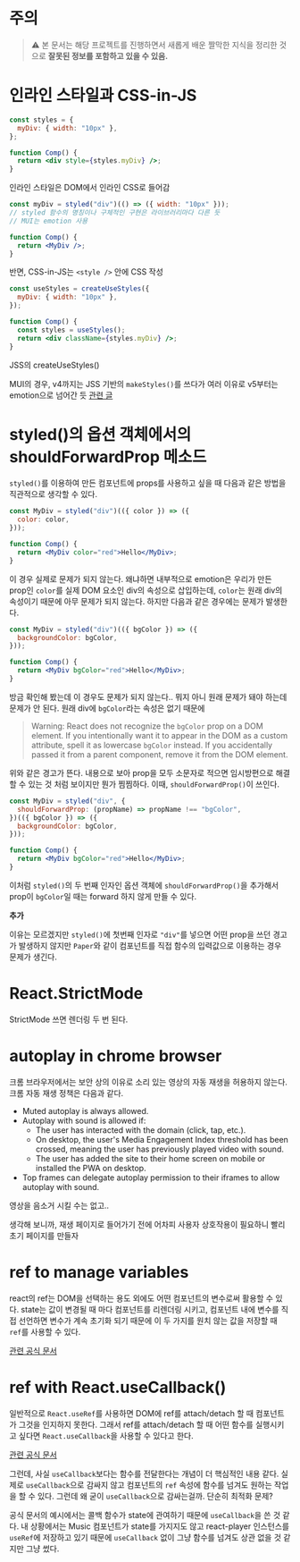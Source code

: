 # 주의

> :warning: 본 문서는 해당 프로젝트를 진행하면서 새롭게 배운 짤막한 지식을 정리한 것으로 **잘못된 정보를 포함하고 있을 수 있음.**

# 인라인 스타일과 CSS-in-JS

```jsx
const styles = {
  myDiv: { width: "10px" },
};

function Comp() {
  return <div style={styles.myDiv} />;
}
```

인라인 스타일은 DOM에서 인라인 CSS로 들어감

```jsx
const myDiv = styled("div")(() => ({ width: "10px" }));
// styled 함수의 명칭이나 구체적인 구현은 라이브러리마다 다른 듯
// MUI는 emotion 사용

function Comp() {
  return <MyDiv />;
}
```

반면, CSS-in-JS는 `<style />` 안에 CSS 작성

```jsx
const useStyles = createUseStyles({
  myDiv: { width: "10px" },
});

function Comp() {
  const styles = useStyles();
  return <div className={styles.myDiv} />;
}
```

JSS의 createUseStyles()

MUI의 경우, v4까지는 JSS 기반의 `makeStyles()`를 쓰다가 여러 이유로 v5부터는 emotion으로 넘어간 듯 [관련 글](https://hoontae24.github.io/19)

# styled()의 옵션 객체에서의 shouldForwardProp 메소드

`styled()`를 이용하여 만든 컴포넌트에 props를 사용하고 싶을 때 다음과 같은 방법을 직관적으로 생각할 수 있다.

```jsx
const MyDiv = styled("div")(({ color }) => ({
  color: color,
}));

function Comp() {
  return <MyDiv color="red">Hello</MyDiv>;
}
```

이 경우 실제로 문제가 되지 않는다. 왜냐하면 내부적으로 emotion은 우리가 만든 prop인 `color`를 실제 DOM 요소인 div의 속성으로 삽입하는데, `color`는 원래 div의 속성이기 때문에 아무 문제가 되지 않는다. 하지만 다음과 같은 경우에는 문제가 발생한다.

```jsx
const MyDiv = styled("div")(({ bgColor }) => ({
  backgroundColor: bgColor,
}));

function Comp() {
  return <MyDiv bgColor="red">Hello</MyDiv>;
}
```

방금 확인해 봤는데 이 경우도 문제가 되지 않는다.. 뭐지 아니 원래 문제가 돼야 하는데 문제가 안 된다. 원래 div에 `bgColor`라는 속성은 없기 때문에

> Warning: React does not recognize the `bgColor` prop on a DOM element. If you intentionally want it to appear in the DOM as a custom attribute, spell it as lowercase `bgColor` instead. If you accidentally passed it from a parent component, remove it from the DOM element.

위와 같은 경고가 뜬다. 내용으로 보아 prop을 모두 소문자로 적으면 임시방편으로 해결할 수 있는 것 처럼 보이지만 뭔가 찜찜하다. 이때, `shouldForwardProp()`이 쓰인다.

```jsx
const MyDiv = styled("div", {
  shouldForwardProp: (propName) => propName !== "bgColor",
})(({ bgColor }) => ({
  backgroundColor: bgColor,
}));

function Comp() {
  return <MyDiv bgColor="red">Hello</MyDiv>;
}
```

이처럼 `styled()`의 두 번째 인자인 옵션 객체에 `shouldForwardProp()`을 추가해서 prop이 `bgColor`일 때는 forward 하지 않게 만들 수 있다.

**추가**

이유는 모르겠지만 `styled()`에 첫번째 인자로 `"div"`를 넣으면 어떤 prop을 쓰던 경고가 발생하지 않지만 `Paper`와 같이 컴포넌트를 직접 함수의 입력값으로 이용하는 경우 문제가 생긴다.

# React.StrictMode

StrictMode 쓰면 렌더링 두 번 된다.

# autoplay in chrome browser

크롬 브라우저에서는 보안 상의 이유로 소리 있는 영상의 자동 재생을 허용하지 않는다. 크롬 자동 재생 정책은 다음과 같다.

- Muted autoplay is always allowed.
- Autoplay with sound is allowed if:
  - The user has interacted with the domain (click, tap, etc.).
  - On desktop, the user's Media Engagement Index threshold has been crossed, meaning the user has previously played video with sound.
  - The user has added the site to their home screen on mobile or installed the PWA on desktop.
- Top frames can delegate autoplay permission to their iframes to allow autoplay with sound.

영상을 음소거 시킬 수는 없고..

생각해 보니까, 재생 페이지로 들어가기 전에 어차피 사용자 상호작용이 필요하니 빨리 초기 페이지를 만들자

# ref to manage variables

react의 ref는 DOM을 선택하는 용도 외에도 어떤 컴포넌트의 변수로써 활용할 수 있다. state는 값이 변경될 때 마다 컴포넌트를 리렌더링 시키고, 컴포넌트 내에 변수를 직접 선언하면 변수가 계속 초기화 되기 때문에 이 두 가지를 원치 않는 값을 저장할 때 `ref`를 사용할 수 있다.

[관련 공식 문서](https://reactjs.org/docs/hooks-faq.html#is-there-something-like-instance-variables)

# ref with React.useCallback()

일반적으로 `React.useRef`를 사용하면 DOM에 ref를 attach/detach 할 때 컴포넌트가 그것을 인지하지 못한다. 그래서 ref를 attach/detach 할 때 어떤 함수를 실행시키고 싶다면 `React.useCallback`을 사용할 수 있다고 한다.

[관련 공식 문서](https://reactjs.org/docs/hooks-faq.html#how-can-i-measure-a-dom-node)

그런데, 사실 `useCallback`보다는 함수를 전달한다는 개념이 더 핵심적인 내용 같다. 실제로 `useCallback`으로 감싸지 않고 컴포넌트의 `ref` 속성에 함수를 넘겨도 원하는 작업을 할 수 있다. 그런데 왜 굳이 `useCallback`으로 감싸는걸까. 단순히 최적화 문제?

공식 문서의 예시에서는 콜백 함수가 state에 관여하기 때문에 `useCallback`을 쓴 것 같다. 내 상황에서는 Music 컴포넌트가 state를 가지지도 않고 react-player 인스턴스를 `useRef`에 저장하고 있기 때문에 `useCallback` 없이 그냥 함수를 넘겨도 상관 없을 것 같지만 그냥 썼다.
